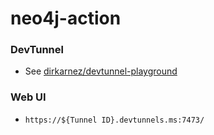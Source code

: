 neo4j-action
============

### DevTunnel
- See [dirkarnez/devtunnel-playground](https://github.com/dirkarnez/devtunnel-playground)

### Web UI
- `https://${Tunnel ID}.devtunnels.ms:7473/`
